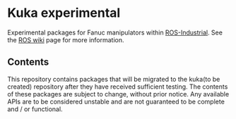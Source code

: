 # Kuka experimental

Experimental packages for Fanuc manipulators within [ROS-Industrial][].
See the [ROS wiki][] page for more information.


## Contents

This repository contains packages that will be migrated to the kuka(to be created)
repository after they have received sufficient testing. The contents of 
these packages are subject to change, without prior notice. Any available 
APIs are to be considered unstable and are not guaranteed to be complete 
and / or functional.


[ROS-Industrial]: http://wiki.ros.org/Industrial
[ROS wiki]: http://wiki.ros.org/fanuc_experimental

